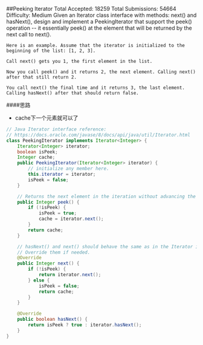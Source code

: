 ##Peeking Iterator
	Total Accepted: 18259 Total Submissions: 54664 Difficulty: Medium
	Given an Iterator class interface with methods: next() and hasNext(), design and implement a PeekingIterator that support the peek() operation -- it essentially peek() at the element that will be returned by the next call to next().

	Here is an example. Assume that the iterator is initialized to the beginning of the list: [1, 2, 3].

	Call next() gets you 1, the first element in the list.

	Now you call peek() and it returns 2, the next element. Calling next() after that still return 2.

	You call next() the final time and it returns 3, the last element. Calling hasNext() after that should return false.

####思路
- cache下一个元素就可以了

```java
// Java Iterator interface reference:
// https://docs.oracle.com/javase/8/docs/api/java/util/Iterator.html
class PeekingIterator implements Iterator<Integer> {
    Iterator<Integer> iterator;
    boolean isPeek;
    Integer cache;
	public PeekingIterator(Iterator<Integer> iterator) {
	    // initialize any member here.
	    this.iterator = iterator;
	    isPeek = false;
	}

    // Returns the next element in the iteration without advancing the iterator.
	public Integer peek() {
	    if (!isPeek) {
            isPeek = true;
            cache = iterator.next();
	    }
        return cache;
	}

	// hasNext() and next() should behave the same as in the Iterator interface.
	// Override them if needed.
	@Override
	public Integer next() {
	    if (!isPeek) {
	        return iterator.next();
	    } else {
	        isPeek = false;
	        return cache;
	    }
	}

	@Override
	public boolean hasNext() {
	    return isPeek ? true : iterator.hasNext();
	}
}
```
